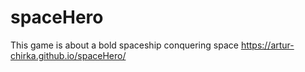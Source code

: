 # spaceHero
This game is about a bold spaceship conquering space
https://artur-chirka.github.io/spaceHero/

